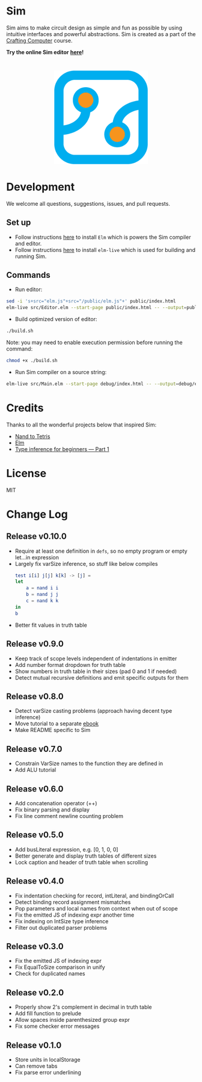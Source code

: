# Sim

Sim aims to make circuit design as simple and fun as possible by using intuitive interfaces and powerful abstractions. Sim is created as a part of the [Crafting Computer](https://kevinli.gitbook.io/crafting-computer/) course.

**Try the online Sim editor** [**here**](https://alienkevin.github.io/sim-lang/)**!**

<p align="center" style="margin: 40px 0;">
  <img width="250" height="250" src="./media/sim_logo.png">
</p>

# Development

We welcome all questions, suggestions, issues, and pull requests.

## Set up

* Follow instructions [here](https://guide.elm-lang.org/install/) to install `Elm` which is powers the Sim compiler and editor.
* Follow instructions [here](https://github.com/wking-io/elm-live) to install `elm-live` which is used for building and running Sim.

## Commands

* Run editor:
```bash
sed -i 's+src="elm.js"+src="/public/elm.js"+' public/index.html
elm-live src/Editor.elm --start-page public/index.html -- --output=public/elm.js
```

* Build optimized version of editor:
```bash
./build.sh
```

Note: you may need to enable execution permission before running the command:

```bash
chmod +x ./build.sh
```

* Run Sim compiler on a source string:
```bash
elm-live src/Main.elm --start-page debug/index.html -- --output=debug/elm.js
```

# Credits

Thanks to all the wonderful projects below that inspired Sim:

* [Nand to Tetris](https://www.nand2tetris.org/)
* [Elm](http://elm-lang.org/)
* [Type inference for beginners — Part 1](https://medium.com/@dhruvrajvanshi/type-inference-for-beginners-part-1-3e0a5be98a4b)

# License

MIT

# Change Log

## Release v0.10.0

* Require at least one definition in `defs`,
  so no empty program or empty let...in expression
* Largely fix varSize inference, so stuff like below compiles
    ```elm
    test i[i] j[j] k[k] -> [j] =
    let
        a = nand i i
        b = nand j j
        c = nand k k
    in
    b
    ```
* Better fit values in truth table

## Release v0.9.0

* Keep track of scope levels independent of indentations in emitter
* Add number format dropdown for truth table
* Show numbers in truth table in their sizes (pad 0 and 1 if needed)
* Detect mutual recursive definitions and emit specific outputs for them

## Release v0.8.0

* Detect varSize casting problems (approach having decent type inference)
* Move tutorial to a separate [ebook](https://kevinli.gitbook.io/crafting-computer/)
* Make README specific to Sim

## Release v0.7.0

* Constrain VarSize names to the function they are defined in
* Add ALU tutorial

## Release v0.6.0

* Add concatenation operator \(++\)
* Fix binary parsing and display
* Fix line comment newline counting problem

## Release v0.5.0

* Add busLiteral expression, e.g. \[0, 1, 0, 0\]
* Better generate and display truth tables of different sizes
* Lock caption and header of truth table when scrolling

## Release v0.4.0

* Fix indentation checking for record, intLiteral, and bindingOrCall
* Detect binding record assignment mismatches
* Pop parameters and local names from context when out of scope
* Fix the emitted JS of indexing expr another time
* Fix indexing on IntSize type inference
* Filter out duplicated parser problems

## Release v0.3.0

* Fix the emitted JS of indexing expr
* Fix EqualToSize comparison in unify
* Check for duplicated names

## Release v0.2.0

* Properly show 2's complement in decimal in truth table
* Add fill function to prelude
* Allow spaces inside parenthesized group expr
* Fix some checker error messages

## Release v0.1.0

* Store units in localStorage
* Can remove tabs
* Fix parse error underlining
